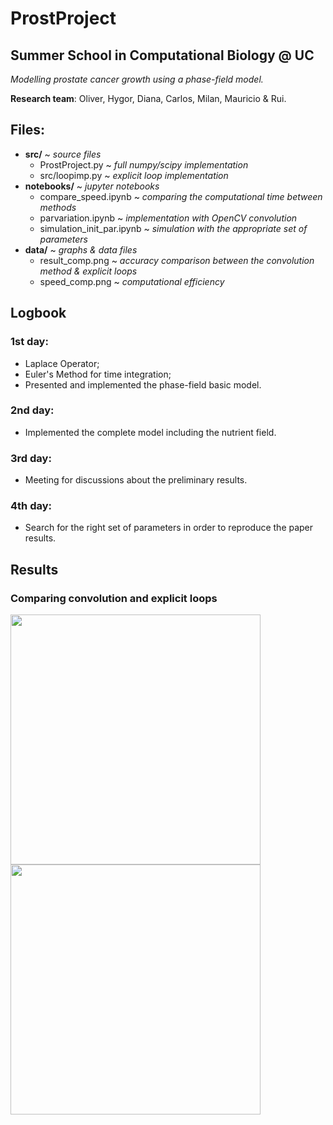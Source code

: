 # ProstProject
## Summer School in Computational Biology @ UC 

*Modelling prostate cancer growth using a phase-field model.*

**Research team**: Oliver, Hygor, Diana, Carlos, Milan, Mauricio & Rui.

## Files:
- **src/**  ~ *source files*
  - ProstProject.py  ~ *full numpy/scipy implementation*
  - src/loopimp.py  ~ *explicit loop implementation*
- **notebooks/** ~ *jupyter notebooks*
  - compare_speed.ipynb ~ *comparing the computational time between methods*
  - parvariation.ipynb ~ *implementation with OpenCV convolution*
  - simulation_init_par.ipynb ~ *simulation with the appropriate set of parameters*
- **data/** ~ *graphs & data files*
  - result_comp.png ~ *accuracy comparison between the convolution method & explicit loops*
  - speed_comp.png ~ *computational efficiency*

## Logbook

### 1st day:
- Laplace Operator;
- Euler's Method for time integration;
- Presented and implemented the phase-field basic model.

### 2nd day:
- Implemented the complete model including the nutrient field.

### 3rd day:
- Meeting for discussions about the preliminary results.

### 4th day:
- Search for the right set of parameters in order to reproduce the paper results.


## Results
### Comparing convolution and explicit loops
<img src="https://phydev.github.io/ProstProject/data/result_comp.png" width="400" height="400">
<img src="https://phydev.github.io/ProstProject/data/speed_comp.png" width="400" height="400">



